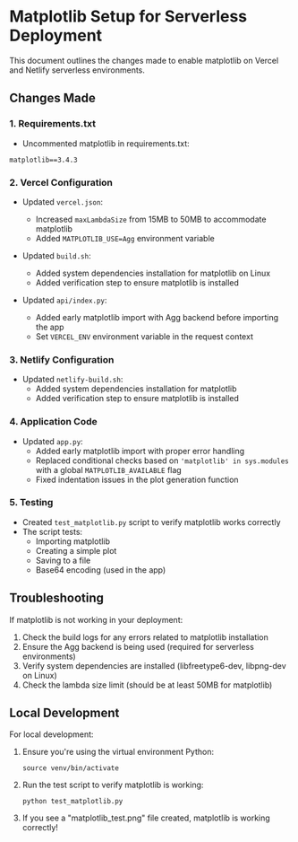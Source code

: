 # Matplotlib Setup for Serverless Deployment

This document outlines the changes made to enable matplotlib on Vercel and Netlify serverless environments.

## Changes Made

### 1. Requirements.txt

- Uncommented matplotlib in requirements.txt:
```
matplotlib==3.4.3
```

### 2. Vercel Configuration

- Updated `vercel.json`:
  - Increased `maxLambdaSize` from 15MB to 50MB to accommodate matplotlib
  - Added `MATPLOTLIB_USE=Agg` environment variable

- Updated `build.sh`:
  - Added system dependencies installation for matplotlib on Linux
  - Added verification step to ensure matplotlib is installed

- Updated `api/index.py`:
  - Added early matplotlib import with Agg backend before importing the app
  - Set `VERCEL_ENV` environment variable in the request context

### 3. Netlify Configuration

- Updated `netlify-build.sh`:
  - Added system dependencies installation for matplotlib
  - Added verification step to ensure matplotlib is installed

### 4. Application Code

- Updated `app.py`:
  - Added early matplotlib import with proper error handling
  - Replaced conditional checks based on `'matplotlib' in sys.modules` with a global `MATPLOTLIB_AVAILABLE` flag
  - Fixed indentation issues in the plot generation function

### 5. Testing

- Created `test_matplotlib.py` script to verify matplotlib works correctly
- The script tests:
  - Importing matplotlib
  - Creating a simple plot
  - Saving to a file
  - Base64 encoding (used in the app)

## Troubleshooting

If matplotlib is not working in your deployment:

1. Check the build logs for any errors related to matplotlib installation
2. Ensure the Agg backend is being used (required for serverless environments)
3. Verify system dependencies are installed (libfreetype6-dev, libpng-dev on Linux)
4. Check the lambda size limit (should be at least 50MB for matplotlib)

## Local Development

For local development:

1. Ensure you're using the virtual environment Python:
   ```
   source venv/bin/activate
   ```

2. Run the test script to verify matplotlib is working:
   ```
   python test_matplotlib.py
   ```

3. If you see a "matplotlib_test.png" file created, matplotlib is working correctly! 